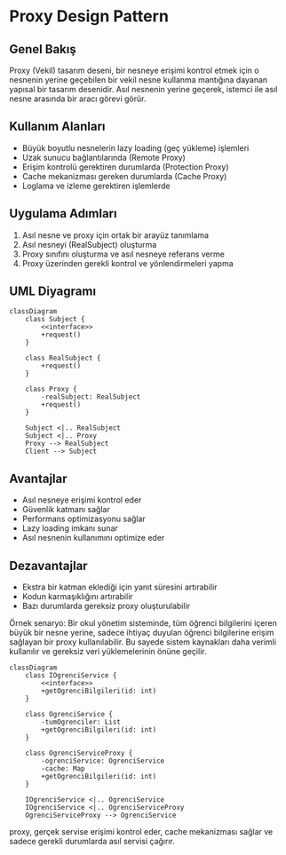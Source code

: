 # Proxy Design Pattern

## Genel Bakış
Proxy (Vekil) tasarım deseni, bir nesneye erişimi kontrol etmek için o nesnenin yerine geçebilen bir vekil nesne kullanma mantığına dayanan yapısal bir tasarım desenidir. Asıl nesnenin yerine geçerek, istemci ile asıl nesne arasında bir aracı görevi görür.

## Kullanım Alanları
- Büyük boyutlu nesnelerin lazy loading (geç yükleme) işlemleri
- Uzak sunucu bağlantılarında (Remote Proxy)
- Erişim kontrolü gerektiren durumlarda (Protection Proxy)
- Cache mekanizması gereken durumlarda (Cache Proxy)
- Loglama ve izleme gerektiren işlemlerde

## Uygulama Adımları
1. Asıl nesne ve proxy için ortak bir arayüz tanımlama
2. Asıl nesneyi (RealSubject) oluşturma
3. Proxy sınıfını oluşturma ve asıl nesneye referans verme
4. Proxy üzerinden gerekli kontrol ve yönlendirmeleri yapma

## UML Diyagramı

```mermaid
classDiagram
    class Subject {
        <<interface>>
        +request()
    }
    
    class RealSubject {
        +request()
    }
    
    class Proxy {
        -realSubject: RealSubject
        +request()
    }
    
    Subject <|.. RealSubject
    Subject <|.. Proxy
    Proxy --> RealSubject
    Client --> Subject
```

## Avantajlar
- Asıl nesneye erişimi kontrol eder
- Güvenlik katmanı sağlar
- Performans optimizasyonu sağlar
- Lazy loading imkanı sunar
- Asıl nesnenin kullanımını optimize eder

## Dezavantajlar
- Ekstra bir katman eklediği için yanıt süresini artırabilir
- Kodun karmaşıklığını artırabilir
- Bazı durumlarda gereksiz proxy oluşturulabilir

Örnek senaryo: Bir okul yönetim sisteminde, tüm öğrenci bilgilerini içeren büyük bir nesne yerine, sadece ihtiyaç duyulan öğrenci bilgilerine erişim sağlayan bir proxy kullanılabilir. Bu sayede sistem kaynakları daha verimli kullanılır ve gereksiz veri yüklemelerinin önüne geçilir.

```mermaid
classDiagram
    class IOgrenciService {
        <<interface>>
        +getOgrenciBilgileri(id: int)
    }
    
    class OgrenciService {
        -tumOgrenciler: List
        +getOgrenciBilgileri(id: int)
    }
    
    class OgrenciServiceProxy {
        -ogrenciService: OgrenciService
        -cache: Map
        +getOgrenciBilgileri(id: int)
    }
    
    IOgrenciService <|.. OgrenciService
    IOgrenciService <|.. OgrenciServiceProxy
    OgrenciServiceProxy --> OgrenciService
```

proxy, gerçek servise erişimi kontrol eder, cache mekanizması sağlar ve sadece gerekli durumlarda asıl servisi çağırır.